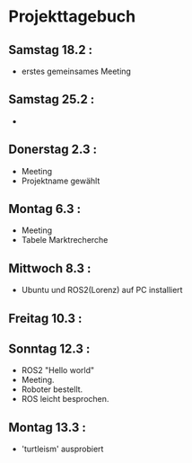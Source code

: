 # Projekttagebuch

## Samstag 18.2 :
- erstes gemeinsames Meeting
## Samstag 25.2 :
- 
## Donerstag 2.3 :
- Meeting
- Projektname gewählt
## Montag 6.3 :
- Meeting
- Tabele Marktrecherche
## Mittwoch 8.3 :
- Ubuntu und ROS2(Lorenz) auf PC installiert
## Freitag 10.3 :
## Sonntag 12.3 :
- ROS2 "Hello world"
- Meeting. 
- Roboter bestellt.
- ROS leicht besprochen.
## Montag 13.3 :
- 'turtleism' ausprobiert
